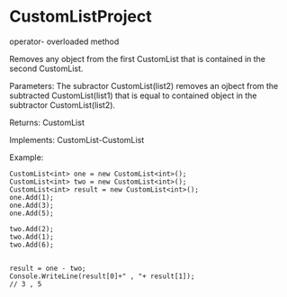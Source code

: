 ﻿
# CustomListProject

operator- overloaded method

Removes any object from the first CustomList<T> that is contained in the second CustomList<T>.

Parameters:
The subractor CustomList<T>(list2) removes an ojbect from the subtracted CustomList<T>(list1) that is equal to contained object in the subtractor CustomList<T>(list2).

Returns:
CustomList<T>


Implements:
CustomList<T>-CustomList<T>

Example:
    
    
    CustomList<int> one = new CustomList<int>();
    CustomList<int> two = new CustomList<int>();
    CustomList<int> result = new CustomList<int>();
    one.Add(1);
    one.Add(3);
    one.Add(5);
    
    two.Add(2);
    two.Add(1);
    two.Add(6);
    
    
    result = one - two;
    Console.WriteLine(result[0]+" , "+ result[1]);
    // 3 , 5



